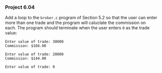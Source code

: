 ### Project 6.04
Add a loop to the `broker.c` program of Section 5.2 so that the user can enter
more than one trade and the program will caluclate the commission on each. The
program should terminate when the user enters `0` as the trade value:

```
Enter value of trade: 30000
Commission: $166.00

Enter value of trade: 20000
Commission: $144.00

Enter value of trade: 0
```
